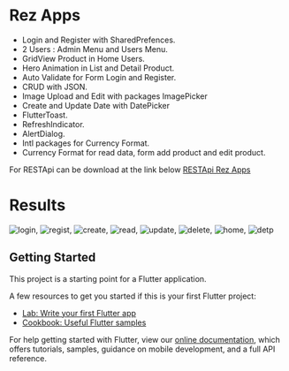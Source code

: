# Rez Apps

- Login and Register with SharedPrefences.
- 2 Users : Admin Menu and Users Menu.
- GridView Product in Home Users.
- Hero Animation in List and Detail Product.
- Auto Validate for Form Login and Register.
- CRUD with JSON.
- Image Upload and Edit with packages ImagePicker
- Create and Update Date with DatePicker
- FlutterToast.
- RefreshIndicator.
- AlertDialog.
- Intl packages for Currency Format.
- Currency Format for read data, form add product and edit product.

For RESTApi can be download at the link below
[RESTApi Rez Apps](https://github.com/AguzR/apiforrezapp)

# Results
![login](https://raw.githubusercontent.com/AguzR/Rez-Apps/master/images/hasillogin.PNG), ![regist](https://raw.githubusercontent.com/AguzR/Rez-Apps/master/images/hasilregist.PNG), ![create](https://raw.githubusercontent.com/AguzR/Rez-Apps/master/images/hasilcreate.PNG), ![read](https://raw.githubusercontent.com/AguzR/Rez-Apps/master/images/hasilread.PNG), ![update](https://raw.githubusercontent.com/AguzR/Rez-Apps/master/images/hasilupdate.PNG), ![delete](https://raw.githubusercontent.com/AguzR/Rez-Apps/master/images/hasildelete.PNG), ![home](https://raw.githubusercontent.com/AguzR/Rez-Apps/master/images/hasilhomeuser.PNG), ![detp](https://raw.githubusercontent.com/AguzR/Rez-Apps/master/images/detailproduct.PNG)

## Getting Started

This project is a starting point for a Flutter application.

A few resources to get you started if this is your first Flutter project:

- [Lab: Write your first Flutter app](https://flutter.dev/docs/get-started/codelab)
- [Cookbook: Useful Flutter samples](https://flutter.dev/docs/cookbook)

For help getting started with Flutter, view our
[online documentation](https://flutter.dev/docs), which offers tutorials,
samples, guidance on mobile development, and a full API reference.
